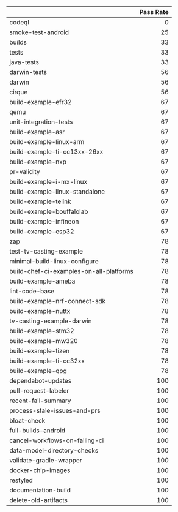 |                                         |   Pass Rate |
|:----------------------------------------|------------:|
| codeql                                  |           0 |
| smoke-test-android                      |          25 |
| builds                                  |          33 |
| tests                                   |          33 |
| java-tests                              |          33 |
| darwin-tests                            |          56 |
| darwin                                  |          56 |
| cirque                                  |          56 |
| build-example-efr32                     |          67 |
| qemu                                    |          67 |
| unit-integration-tests                  |          67 |
| build-example-asr                       |          67 |
| build-example-linux-arm                 |          67 |
| build-example-ti-cc13xx-26xx            |          67 |
| build-example-nxp                       |          67 |
| pr-validity                             |          67 |
| build-example-i-mx-linux                |          67 |
| build-example-linux-standalone          |          67 |
| build-example-telink                    |          67 |
| build-example-bouffalolab               |          67 |
| build-example-infineon                  |          67 |
| build-example-esp32                     |          67 |
| zap                                     |          78 |
| test-tv-casting-example                 |          78 |
| minimal-build-linux-configure           |          78 |
| build-chef-ci-examples-on-all-platforms |          78 |
| build-example-ameba                     |          78 |
| lint-code-base                          |          78 |
| build-example-nrf-connect-sdk           |          78 |
| build-example-nuttx                     |          78 |
| tv-casting-example-darwin               |          78 |
| build-example-stm32                     |          78 |
| build-example-mw320                     |          78 |
| build-example-tizen                     |          78 |
| build-example-ti-cc32xx                 |          78 |
| build-example-qpg                       |          78 |
| dependabot-updates                      |         100 |
| pull-request-labeler                    |         100 |
| recent-fail-summary                     |         100 |
| process-stale-issues-and-prs            |         100 |
| bloat-check                             |         100 |
| full-builds-android                     |         100 |
| cancel-workflows-on-failing-ci          |         100 |
| data-model-directory-checks             |         100 |
| validate-gradle-wrapper                 |         100 |
| docker-chip-images                      |         100 |
| restyled                                |         100 |
| documentation-build                     |         100 |
| delete-old-artifacts                    |         100 |
